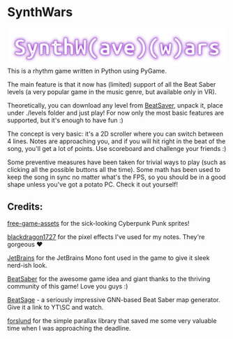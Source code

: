 # SynthWars
![logo](assets/logo.png)
This is a rhythm game written in Python using PyGame. 

The main feature is that it now has (limited) support of all the Beat Saber levels (a very popular game in the music genre, but available only in VR). 

Theoretically, you can download any level from [BeatSaver](beatsaver.com), unpack it, place under ./levels folder and just play! For now only the most basic features are supported, but it's enough to have fun :)

The concept is very basic: it's a 2D scroller where you can switch between 4 lines. Notes are approaching you, and if you will hit right in the beat of the song, you'll get a lot of points. Use scoreboard and challenge your friends :)

Some preventive measures have been taken for trivial ways to play (such as clicking all the possible buttons all the time). Some math has been used to keep the song in sync no matter what's the FPS, so you should be in a good shape unless you've got a potato PC. Check it out yourself! 
## Credits:
[free-game-assets](https://free-game-assets.itch.io/free-3-cyberpunk-sprites-pixel-art) for the sick-looking Cyberpunk Punk sprites!

[blackdragon1727](https://blackdragon1727.itch.io/pixel-mini-effect) for the pixel effects I've used for my notes. They're gorgeous ❤️

[JetBrains](https://github.com/JetBrains/JetBrainsMono) for the JetBrains Mono font used in the game to give it sleek nerd-ish look.

[BeatSaber](https://beatsaber.com) for the awesome game idea and giant thanks to the thriving community of this game! Love you guys :)

[BeatSage](https://beatsage.com/) - a seriously impressive GNN-based Beat Saber map generator. Give it a link to YT\SC and watch.

[forslund](https://github.com/forslund/pyParallax) for the simple parallax library that saved me some very valuable time when I was approaching the deadline.

